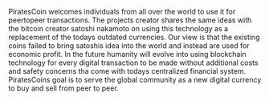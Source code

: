 PiratesCoin welcomes individuals from all over the world to use it for peertopeer transactions.
The projects creator shares the same ideas with the bitcoin creator satoshi nakamoto on using this technology as a replacement of the todays outdated currencies.
Our view is that the existing coins failed to bring satoshis idea into the world and instead are used for economic profit.
In the future humanity will evolve into using blockchain technology for every digital transaction to be made without additional costs and safety concerns tha come with todays centralized financial system.
PiratesCoins goal is to serve the global community as a new digital currency to buy and sell from peer to peer.
